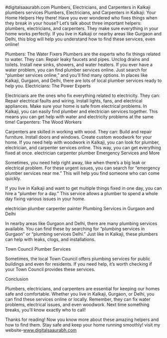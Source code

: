 #digitalsaaurabh.com
Plumbers, Electricians, and Carpenters in Kalkaji
plumbers services
Plumbers, Electricians, and Carpenters in Kalkaji: Your Home Helpers
Hey there! Have you ever wondered who fixes things when they break in your house? Let’s talk about three important helpers: plumbers, electricians, and carpenters. They make sure everything in your home works perfectly. If you live in Kalkaji or nearby areas like Gurgaon and Delhi, this blog will help you understand how to find these services, even online!

Plumbers: The Water Fixers
Plumbers are the experts who fix things related to water. They can: Repair leaky faucets and pipes. Unclog drains and toilets. Install new sinks, showers, and water heaters. If you ever have a water problem, you can find plumber services online. Just search for “plumber services online,” and you’ll find many options. In places like Kalkaji, Gurgaon, and Delhi, there are lots of local plumber services ready to help you.
Electricians: The Power Experts


Electricians are the ones who fix everything related to electricity. They can: Repair electrical faults and wiring. Install lights, fans, and electrical appliances. Make sure your home is safe from electrical problems. In Kalkaji, you can easily find plumber and electrician services together. This means you can get help with water and electricity problems at the same time!
Carpenters: The Wood Workers

Carpenters are skilled in working with wood. They can: Build and repair furniture. Install doors and windows. Create custom woodwork for your home. If you need help with woodwork in Kalkaji, you can look for plumber, electrician, and carpenter services online. This way, you can get everything fixed at once.
electrician carpenter plumber
Emergency Services and More

Sometimes, you need help right away, like when there’s a big leak or electrical problem. For these urgent issues, you can search for “emergency plumber services near me.” This will help you find someone who can come quickly.

If you live in Kalkaji and want to get multiple things fixed in one day, you can hire a “plumber for a day.” This service allows a plumber to spend a whole day fixing various issues in your home.

electrician plumber carpenter painter
Plumbing Services in Gurgaon and Delhi

In nearby areas like Gurgaon and Delhi, there are many plumbing services available. You can find these by searching for “plumbing services in Gurgaon” or “plumbing services Delhi.” Just like in Kalkaji, these plumbers can help with leaks, clogs, and installations.


Town Council Plumber Services

Sometimes, the local Town Council offers plumbing services for public buildings and even for residents. If you need help, it’s worth checking if your Town Council provides these services.


Conclusion

Plumbers, electricians, and carpenters are essential for keeping our homes safe and comfortable. Whether you live in Kalkaji, Gurgaon, or Delhi, you can find these services online or locally. Remember, they can fix water problems, electrical issues, and even woodwork. Next time something breaks, you’ll know exactly who to call!

Thanks for reading! Now you know more about these amazing helpers and how to find them. Stay safe and keep your home running smoothly!
visit my website-www.digitalsaaurabh.com
